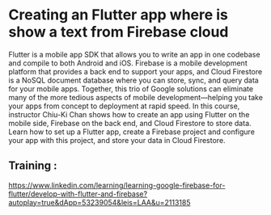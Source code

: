 # Creating an Flutter app where is show a text from Firebase cloud 

Flutter is a mobile app SDK that allows you to write an app in one codebase and compile to both Android and iOS. Firebase is a mobile development platform that provides a back end to support your apps, and Cloud Firestore is a NoSQL document database where you can store, sync, and query data for your mobile apps. Together, this trio of Google solutions can eliminate many of the more tedious aspects of mobile development—helping you take your apps from concept to deployment at rapid speed. In this course, instructor Chiu-Ki Chan shows how to create an app using Flutter on the mobile side, Firebase on the back end, and Cloud Firestore to store data. Learn how to set up a Flutter app, create a Firebase project and configure your app with this project, and store your data in Cloud Firestore.

## Training :
https://www.linkedin.com/learning/learning-google-firebase-for-flutter/develop-with-flutter-and-firebase?autoplay=true&dApp=53239054&leis=LAA&u=2113185
